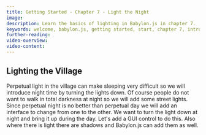 ```yaml
---
title: Getting Started - Chapter 7 - Light the Night
image: 
description: Learn the basics of lighting in Babylon.js in chapter 7.
keywords: welcome, babylon.js, getting started, start, chapter 7, intro, lighting, lights
further-reading:
video-overview:
video-content:
---
```


## Lighting the Village

Perpetual light in the village can make sleeping very difficult so we will introduce night time by turning the lights down. Of course people do not want to walk in total darkness at night so we will add some street lights. Since perpetual night is no better than perpetual day we will add an interface to change from one to the other. We want to turn the light down at night and bring it up during the day. Let's add a GUI control to do this.  Also where there is light there are shadows and Babylon.js can add them as well. 